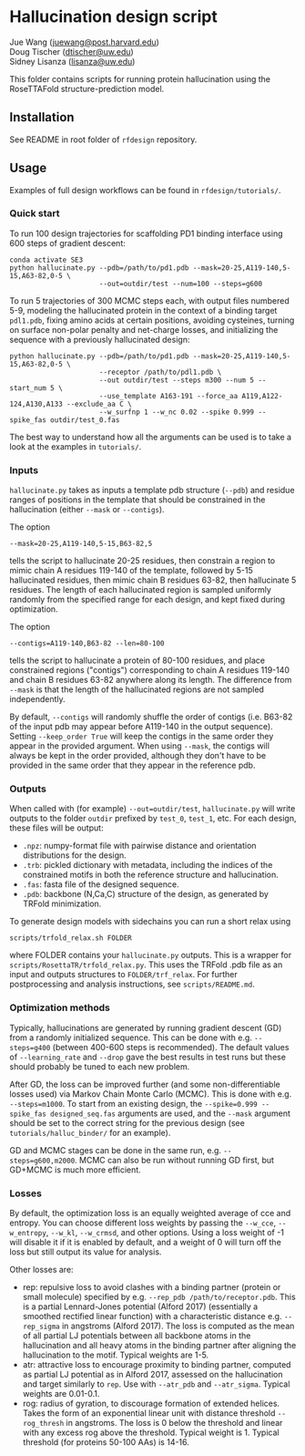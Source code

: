 # Hallucination design script
Jue Wang (juewang@post.harvard.edu)    
Doug Tischer (dtischer@uw.edu)    
Sidney Lisanza (lisanza@uw.edu)

This folder contains scripts for running protein hallucination using the RoseTTAFold
structure-prediction model.

## Installation

See README in root folder of `rfdesign` repository.


## Usage

Examples of full design workflows can be found in `rfdesign/tutorials/`.


### Quick start

To run 100 design trajectories for scaffolding PD1 binding interface using 600
steps of gradient descent:

    conda activate SE3
    python hallucinate.py --pdb=/path/to/pd1.pdb --mask=20-25,A119-140,5-15,A63-82,0-5 \
                          --out=outdir/test --num=100 --steps=g600 

To run 5 trajectories of 300 MCMC steps each, with output files numbered 5-9, modeling the
hallucinated protein in the context of a binding target `pdl1.pdb`, fixing amino acids at certain positions, avoiding cysteines, turning on surface non-polar penalty and net-charge losses, and initializing the sequence with a previously hallucinated design:

    python hallucinate.py --pdb=/path/to/pd1.pdb --mask=20-25,A119-140,5-15,A63-82,0-5 \
                          --receptor /path/to/pdl1.pdb \
                          --out outdir/test --steps m300 --num 5 --start_num 5 \
                          --use_template A163-191 --force_aa A119,A122-124,A130,A133 --exclude_aa C \
                          --w_surfnp 1 --w_nc 0.02 --spike 0.999 --spike_fas outdir/test_0.fas

The best way to understand how all the arguments can be used is to take a look
at the examples in `tutorials/`.


### Inputs

`hallucinate.py` takes as inputs a template pdb structure (`--pdb`) and residue
ranges of positions in the template that should be constrained in the
hallucination (either `--mask` or `--contigs`).

The option

    --mask=20-25,A119-140,5-15,B63-82,5

tells the script to hallucinate 20-25 residues, then constrain a region to
mimic chain A residues 119-140 of the template, followed by 5-15 hallucinated
residues, then mimic chain B residues 63-82, then hallucinate 5 residues. The
length of each hallucinated region is sampled uniformly randomly from the
specified range for each design, and kept fixed during optimization.

The option

    --contigs=A119-140,B63-82 --len=80-100

tells the script to hallucinate a protein of 80-100 residues, and place
constrained regions ("contigs") corresponding to chain A residues 119-140 and
chain B residues 63-82 anywhere along its length. The difference from `--mask`
is that the length of the hallucinated regions are not sampled independently.

By default, `--contigs` will randomly shuffle the order of contigs (i.e. B63-82
of the input pdb may appear before A119-140 in the output sequence). Setting
`--keep_order True` will keep the contigs in the same order they appear in the
provided argument. When using `--mask`, the contigs will always be kept in the
order provided, although they don't have to be provided in the same order that
they appear in the reference pdb.

### Outputs
When called with (for example) `--out=outdir/test`, `hallucinate.py` will write
outputs to the folder `outdir` prefixed by `test_0`, `test_1`, etc. For each
design, these files will be output:

 - `.npz`: numpy-format file with pairwise distance and orientation
   distributions for the design.
 - `.trb`: pickled dictionary with metadata, including the indices of the
   constrained motifs in both the reference structure and hallucination.
 - `.fas`: fasta file of the designed sequence.
 - `.pdb`: backbone (N,Ca,C) structure of the design, as generated by TRFold
   minimization.

To generate design models with sidechains you can run a short relax using 

    scripts/trfold_relax.sh FOLDER

where FOLDER contains your `hallucinate.py` outputs. This is a wrapper for
`scripts/RosettaTR/trfold_relax.py`. This uses the TRFold .pdb file as an
input and outputs structures to `FOLDER/trf_relax`. For further postprocessing
and analysis instructions, see `scripts/README.md`.

### Optimization methods

Typically, hallucinations are generated by running gradient descent (GD) from a
randomly initialized sequence. This can be done with e.g. `--steps=g400` (between
400-600 steps is recommended).  The default values of `--learning_rate` and
`--drop` gave the best results in test runs but these should probably be tuned
to each new problem.

After GD, the loss can be improved further (and some non-differentiable losses
used) via Markov Chain Monte Carlo (MCMC). This is done with e.g.
`--steps=m1000`. To start from an existing design, the `--spike=0.999
--spike_fas designed_seq.fas` arguments are used, and the `--mask` argument
should be set to the correct string for the previous design (see
`tutorials/halluc_binder/` for an example).

GD and MCMC stages can be done in the same run, e.g. `--steps=g600,m2000`. MCMC
can also be run without running GD first, but GD+MCMC is much more efficient.

### Losses

By default, the optimization loss is an equally weighted average of cce and
entropy. You can choose different loss weights by passing the `--w_cce`,
`--w_entropy`, `--w_kl`, `--w_crmsd`, and other options. Using a loss weight of -1
will disable it if it is enabled by default, and a weight of 0 will turn off
the loss but still output its value for analysis.

Other losses are:

 - rep: repulsive loss to avoid clashes with a binding partner (protein or
   small molecule) specified by e.g. `--rep_pdb /path/to/receptor.pdb`. This is
   a partial Lennard-Jones potential (Alford 2017) (essentially a smoothed
   rectified linear function) with a characteristic distance e.g. `--rep_sigma`
   in angstroms (Alford 2017). The loss is computed as the mean of all partial
   LJ potentials between all backbone atoms in the hallucination and all heavy
   atoms in the binding partner after aligning the hallucination to the motif.
   Typical weights are 1-5.
 - atr: attractive loss to encourage proximity to binding partner, computed as
   partial LJ potential as in Alford 2017, assessed on the hallucination and
   target similarly to `rep`. Use with `--atr_pdb` and `--atr_sigma`. Typical
   weights are 0.01-0.1.
 - rog: radius of gyration, to discourage formation of extended helices. Takes
   the form of an exponential linear unit with distance threshold
   `--rog_thresh` in angstroms. The loss is 0 below the threshold and linear
   with any excess rog above the threshold. Typical weight is 1. Typical
   threshold (for proteins 50-100 AAs) is 14-16.


